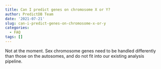```yaml
---
title: Can I predict genes on chromosome X or Y?
author: PredictDB Team
date: '2021-07-21'
slug: can-i-predict-genes-on-chromosome-x-or-y
categories:
  - FAQ
tags: []
---
```

Not at the moment. Sex chromosome genes need to be handled differently than those on the autosomes, and do not fit into our existing analysis pipeline.
